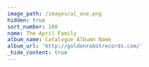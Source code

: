 ```yaml
---
image_path: /images/al_one.png
hidden: true
sort_number: 100
name: The April Family
album_name: Catalogue Albumn Name
album_url: 'http://goldenrobotrecords.com/'
_hide_content: true
---
```

